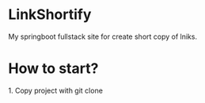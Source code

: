 # LinkShortify
My springboot fullstack site for create short copy of lniks.

<h1>How to start?</h1>
1. Copy project with git clone 
